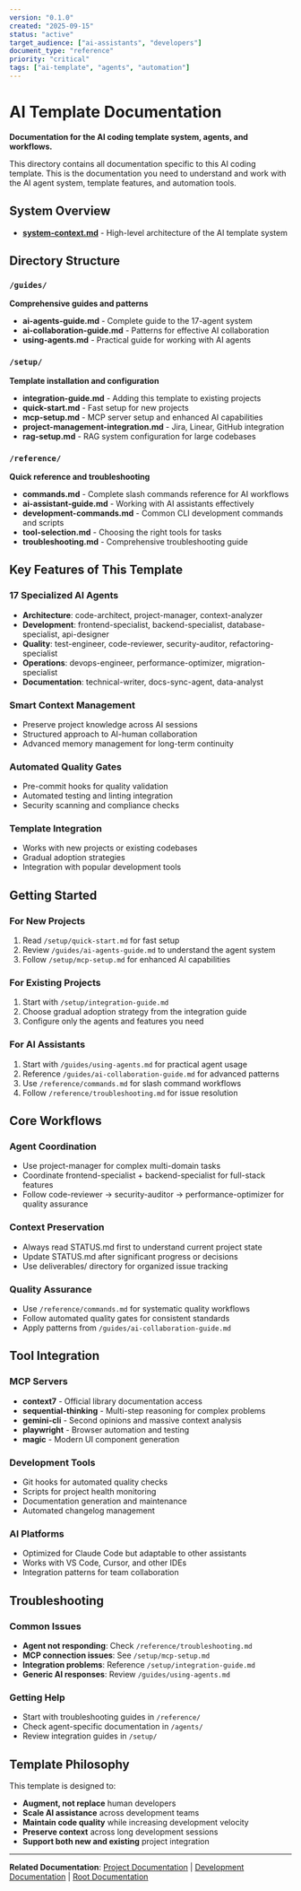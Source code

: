 ```yaml
---
version: "0.1.0"
created: "2025-09-15"
status: "active"
target_audience: ["ai-assistants", "developers"]
document_type: "reference"
priority: "critical"
tags: ["ai-template", "agents", "automation"]
---
```


# AI Template Documentation

**Documentation for the AI coding template system, agents, and workflows.**

This directory contains all documentation specific to this AI coding template. This is the documentation you need to understand and work with the AI agent system, template features, and automation tools.

## System Overview

- **[system-context.md](./system-context.md)** - High-level architecture of the AI template system

## Directory Structure

### `/guides/`
**Comprehensive guides and patterns**
- **ai-agents-guide.md** - Complete guide to the 17-agent system
- **ai-collaboration-guide.md** - Patterns for effective AI collaboration
- **using-agents.md** - Practical guide for working with AI agents

### `/setup/`
**Template installation and configuration**
- **integration-guide.md** - Adding this template to existing projects
- **quick-start.md** - Fast setup for new projects
- **mcp-setup.md** - MCP server setup and enhanced AI capabilities
- **project-management-integration.md** - Jira, Linear, GitHub integration
- **rag-setup.md** - RAG system configuration for large codebases

### `/reference/`
**Quick reference and troubleshooting**
- **commands.md** - Complete slash commands reference for AI workflows
- **ai-assistant-guide.md** - Working with AI assistants effectively
- **development-commands.md** - Common CLI development commands and scripts
- **tool-selection.md** - Choosing the right tools for tasks
- **troubleshooting.md** - Comprehensive troubleshooting guide

## Key Features of This Template

### 17 Specialized AI Agents
- **Architecture**: code-architect, project-manager, context-analyzer
- **Development**: frontend-specialist, backend-specialist, database-specialist, api-designer
- **Quality**: test-engineer, code-reviewer, security-auditor, refactoring-specialist
- **Operations**: devops-engineer, performance-optimizer, migration-specialist
- **Documentation**: technical-writer, docs-sync-agent, data-analyst

### Smart Context Management
- Preserve project knowledge across AI sessions
- Structured approach to AI-human collaboration
- Advanced memory management for long-term continuity

### Automated Quality Gates
- Pre-commit hooks for quality validation
- Automated testing and linting integration
- Security scanning and compliance checks

### Template Integration
- Works with new projects or existing codebases
- Gradual adoption strategies
- Integration with popular development tools

## Getting Started

### For New Projects
1. Read `/setup/quick-start.md` for fast setup
2. Review `/guides/ai-agents-guide.md` to understand the agent system
3. Follow `/setup/mcp-setup.md` for enhanced AI capabilities

### For Existing Projects
1. Start with `/setup/integration-guide.md`
2. Choose gradual adoption strategy from the integration guide
3. Configure only the agents and features you need

### For AI Assistants
1. Start with `/guides/using-agents.md` for practical agent usage
2. Reference `/guides/ai-collaboration-guide.md` for advanced patterns
3. Use `/reference/commands.md` for slash command workflows
4. Follow `/reference/troubleshooting.md` for issue resolution

## Core Workflows

### Agent Coordination
- Use project-manager for complex multi-domain tasks
- Coordinate frontend-specialist + backend-specialist for full-stack features
- Follow code-reviewer → security-auditor → performance-optimizer for quality assurance

### Context Preservation
- Always read STATUS.md first to understand current project state
- Update STATUS.md after significant progress or decisions
- Use deliverables/ directory for organized issue tracking

### Quality Assurance
- Use `/reference/commands.md` for systematic quality workflows
- Follow automated quality gates for consistent standards
- Apply patterns from `/guides/ai-collaboration-guide.md`

## Tool Integration

### MCP Servers
- **context7** - Official library documentation access
- **sequential-thinking** - Multi-step reasoning for complex problems
- **gemini-cli** - Second opinions and massive context analysis
- **playwright** - Browser automation and testing
- **magic** - Modern UI component generation

### Development Tools
- Git hooks for automated quality checks
- Scripts for project health monitoring
- Documentation generation and maintenance
- Automated changelog management

### AI Platforms
- Optimized for Claude Code but adaptable to other assistants
- Works with VS Code, Cursor, and other IDEs
- Integration patterns for team collaboration

## Troubleshooting

### Common Issues
- **Agent not responding**: Check `/reference/troubleshooting.md`
- **MCP connection issues**: See `/setup/mcp-setup.md`
- **Integration problems**: Reference `/setup/integration-guide.md`
- **Generic AI responses**: Review `/guides/using-agents.md`

### Getting Help
- Start with troubleshooting guides in `/reference/`
- Check agent-specific documentation in `/agents/`
- Review integration guides in `/setup/`

## Template Philosophy

This template is designed to:
- **Augment, not replace** human developers
- **Scale AI assistance** across development teams
- **Maintain code quality** while increasing development velocity
- **Preserve context** across long development sessions
- **Support both new and existing** project integration

---

**Related Documentation**: [Project Documentation](../project/README.md) | [Development Documentation](../development/README.md) | [Root Documentation](../README.md)